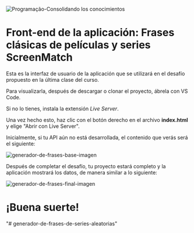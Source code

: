 ![Programação-Consolidando los conocimientos](https://github.com/genesysR-dev/java-persistencia-de-datos-y-consultas-con-spring-data-jpa/assets/91544872/f80133d4-945e-4302-a87c-17396777ceaf)

# Front-end de la aplicación: Frases clásicas de películas y series ScreenMatch

Esta es la interfaz de usuario de la aplicación que se utilizará en el desafío propuesto en la última clase del curso.

Para visualizarla, después de descargar o clonar el proyecto, ábrela con VS Code.

Si no lo tienes, instala la extensión *Live Server*.

Una vez hecho esto, haz clic con el botón derecho en el archivo **index.html** y elige "Abrir con Live Server".

Inicialmente, si tu API aún no está desarrollada, el contenido que verás será el siguiente:


![generador-de-frases-base-imagen](https://github.com/genesysR-dev/java-persistencia-de-datos-y-consultas-con-spring-data-jpa/assets/91544872/274cfdd4-a52f-4623-8b0f-a512bcdd25c1)


Después de completar el desafío, tu proyecto estará completo y la aplicación mostrará los datos, de manera similar a lo siguiente:


![generador-de-frases-final-imagen](https://github.com/genesysR-dev/java-persistencia-de-datos-y-consultas-con-spring-data-jpa/assets/91544872/bbda09ca-8279-4d8a-953c-412535014210)



# ¡Buena suerte!
"# generador-de-frases-de-series-aleatorias" 
